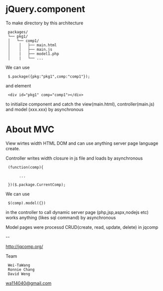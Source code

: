 jQuery.component
=================


To make directory by this architecture 

     packages/
     └── pkg1/
     │   └── comp1/
     │    │   ├── main.html
     │    │   ├── main.js
     │    |   ├── model1.php
     │    |   └── ...

We can use

     $.package({pkg:"pkg1",comp:"comp1"}); 

and element

     <div id="pkg1" comp="comp1"></div>

to initialize component and catch the view(main.html), controller(main.js) and model (xxx.xxx) by asynchronous

About MVC
=================

View wirtes width HTML DOM and can use anything server page language create.

Controller writes width closure in js file and loads by asynchronous

     (function(comp){
          
          ...
          
     })($.package.CurrentComp);


We can use 

     $(comp).model({}) 

in the controller to call dynamic server page (php,jsp,aspx,nodejs etc) works anything (likes sql command) by asynchronous

Model pages were processd CRUD(create, read, update, delete) in jqcomp

--

http://jqcomp.org/

Team

     Wei-TaWang
     Ronnie Chang
     David Weng

wa114040@gmail.com
